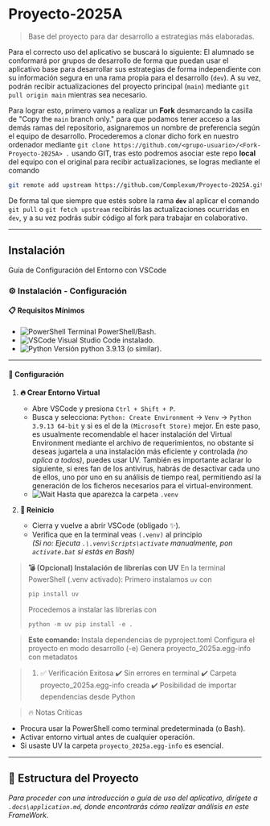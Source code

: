 # Proyecto-2025A

> Base del proyecto para dar desarrollo a estrategias más elaboradas.

Para el correcto uso del aplicativo se buscará lo siguiente:
El alumnado se conformará por grupos de desarrollo de forma que puedan usar el aplicativo base para desarrollar sus estrategias de forma independiente con su información segura en una rama propia para el desarrollo (`dev`). A su vez, podrán recibir actualizaciones del proyecto principal (`main`) mediante `git pull origin main` mientras sea necesario.

Para lograr esto, primero vamos a realizar un **Fork** desmarcando la casilla de "Copy the `main` branch only." para que podamos tener acceso a las demás ramas del repositorio, asignaremos un nombre de preferencia según el equipo de desarrollo. Procederemos a clonar dicho fork en nuestro ordenador mediante `git clone https://github.com/<grupo-usuario>/<Fork-Proyecto-2025A> .` usando GIT, tras esto podremos asociar este repo **local** del equipo con el original para recibir actualizaciones, se logras mediante el comando 
```bash
git remote add upstream https://github.com/Complexum/Proyecto-2025A.git
```
 De forma tal que siempre que estés sobre la rama **`dev`** al aplicar el comando `git pull` o `git fetch upstream` recibirás las actualizaciones ocurridas en `dev`, y a su vez podrás subir código al fork para trabajar en colaborativo.

---

## Instalación

Guía de Configuración del Entorno con VSCode

### ⚙️ Instalación - Configuración

#### 📋 **Requisitos Mínimos**
- ![PowerShell](https://img.shields.io/badge/-PowerShell-blue?style=flat-square) Terminal PowerShell/Bash.
- ![VSCode](https://img.shields.io/badge/-VSCode-007ACC?logo=visualstudiocode&style=flat-square) Visual Studio Code instalado.
- ![Python](https://img.shields.io/badge/-Python%203.9.13-3776AB?logo=python&style=flat-square) Versión python 3.9.13 (o similar).

---

#### 🚀 **Configuración**

1. **🔥 Crear Entorno Virtual**
   - Abre VSCode y presiona `Ctrl + Shift + P`.
   - Busca y selecciona:
     `Python: Create Environment` → `Venv` → `Python 3.9.13 64-bit` y si es el de la `(Microsoft Store)` mejor. En este paso, es usualmente recomendable el hacer instalación del Virtual Environment mediante el archivo de requerimientos, no obstante si deseas jugartela a una instalación más eficiente y controlada _(no aplica a todos)_, puedes usar UV. También es importante aclarar lo siguiente, si eres fan de los antivirus, habrás de desactivar cada uno de ellos, uno por uno en su análisis de tiempo real, permitiendo así la generación de los ficheros necesarios para el virtual-environment.
   - ![Wait](https://img.shields.io/badge/-ESPERA_5_segundos-important) Hasta que aparezca la carpeta `.venv`

2. **🔄 Reinicio**
   - Cierra y vuelve a abrir VSCode (obligado ✨).
   - Verifica que en la terminal veas `(.venv)` al principio  
     *(Si no: Ejecuta `.\.venv\Scripts\activate` manualmente, pon `activate.bat` si estás en Bash)*


> **💣 (Opcional) Instalación de librerías con UV**
>   En la terminal PowerShell (.venv activado):
>   Primero instalamos `uv` con
>   ```powershell
>   pip install uv
>   ```
>   Procedemos a instalar las librerías con
>   ```powershell
>   python -m uv pip install -e .
>   ```

> **Este comando:**
> Instala dependencias de pyproject.toml
> Configura el proyecto en modo desarrollo (-e)
> Genera proyecto_2025a.egg-info con metadatos

> 1. ✅ Verificación Exitosa
   ✔️ Sin errores en terminal
   ✔️ Carpeta proyecto_2025a.egg-info creada
   ✔️ Posibilidad de importar dependencias desde Python

> 🔥 Notas Críticas
   - Procura usar la PowerShell como terminal predeterminada (o Bash).
   - Activar entorno virtual antes de cualquier operación.
   - Si usaste UV la carpeta `proyecto_2025a.egg-info` es esencial.

---

## 📁 Estructura del Proyecto

*Para proceder con una introducción o guía de uso del aplicativo, dirígete a `.docs\application.md`, donde encontrarás cómo realizar análisis en este FrameWork.*

